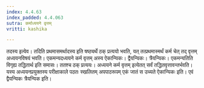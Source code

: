 ```yaml
---
index: 4.4.63
index_padded: 4.4.063
sutra: कर्माध्ययने वृत्तम्
vritti: kashika

---
```

तदस्य इत्येव। तदिति प्रथमासमर्थादस्य इति षष्ठ्यर्थे ठक् प्रत्ययो भवति, यत् तत्प्रथमास्मर्थं कर्म चेत् तद् वृत्तम् अध्ययनविषयं भवति। एकमन्यदध्ययने कर्म वृत्तम् अस्य ऐकान्यिकः। द्वैयन्यिकः। त्रैयन्यिकः। एकमन्यतिति विगृह्य तद्धितार्थ इति समासः। ततश्च ठक् प्रत्ययः। अध्ययने कर्म वृत्तम् इत्येतत् सर्वं तद्धितवृत्तावन्तर्भवति। यस्य अध्ययनप्रयुक्तस्य परीक्षाकाले पठतः स्खलितम् अपपाठरूपम् एकं जातं स उच्यते ऐकान्यिकः इति। एवं द्वैयन्यिकः त्रैयन्यिक इति।
